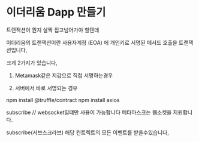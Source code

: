 # 이더리움 Dapp 만들기

트랜잭션이 뭔지 살짝 집고넘어가야 할텐데

이더리움의 트랜잭션이란 사용자계정 (EOA) 에 개인키로 서명된 메서드 호출을 트랜잭션입니다,

크게 2가지가 있습니다,

1. Metamask같은 지갑으로 직접 서명하는경우

2. 서버에서 바로 서명되는 경우 


npm install @truffle/contract
npm install axios


subscribe // websocket일떄만 사용이 가능합니다
메타마스크는 웹소켓을 지원합니다.


subscribe(서브스크라브)
해당 컨트렉트의 모든 이벤트를 받을수있습니다,






